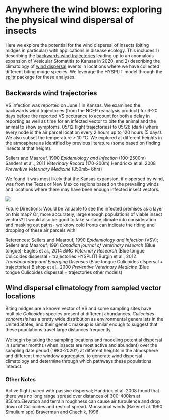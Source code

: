 # Anywhere the wind blows: exploring the physical wind dispersal of insects #

Here we explore the potential for the wind dispersal of insects (biting midges in particular) with applications in disease ecology. This includes 1) describing the [backwards wind trajectories](#backwards-wind-trajectories) leading up to an anomalous expansion of Vesicular Stomatitis to Kansas in 2020, and 2) describing the climatology of [wind dispersal](#wind-dispersal-climatology-from-sampled-vector-locations) events in locations where we have collected different biting midge species. We leverage the HYSPLIT model through the [splitr](https://rdocumentation.org/packages/SplitR/versions/0.4) package for these analyses.

## Backwards wind trajectories ##

VS infection was reported on June 1 in Kansas. We examined the backwards wind trajectories (from the NCEP reanalysis product) for 6-20 days before the reported VS occurance to account for both a delay in reporting as well as time for an infected vector to bite the animal and the animal to show symptoms. 05/12 (light trajectories) to 05/26 (dark) where every node is the air parcel location every 2 hours up to 120 hours (5 days). We also subset the temperature ≥ 10 °C. We explored at different heights in the atmosphere as identified by previous literature (some based on finding insects at that height).

Sellers and Maarouf, 1990 *Epidemiology and Infection* (100-2500m)
Sanders et al., 2011 *Veterinary Record* (170-200m)
Hendrickx et al. 2008 *Preventive Veterinary Medicine* (850mb- 6hrs)

We found it was most likely that the Kansas expansion, if dispersed by wind, was from the Texas or New Mexico regions based on the prevailing winds and locations where there may have been enough infected insect vectors. 

![](/figures/vs_wind_2020.png)

Future Directions:
Would be valuable to see the infected premises as a layer on this map? Or, more accurately, large enough populations of viable insect vectors? It would also be good to take surface climate into consideration and masking out paths- we know cold fronts can indicate the riding and dropping of these air parcels with 

References:
Sellers and Maarouf, 1990 *Epidemiology and Infection* (VSV);
Sellers and Maarouf, 1991 *Canadian journal of veterinary research* (Blue tongue);
Eagles et al., 2014 *BMC Veterinary Research* (Blue tongue Culicoides dispersal + trajectories HYSPLIT)
Burgin et al., 2012 *Transboundary and Emerging Diseases* (Blue tongue Culicoides dispersal + trajectories)
Bishop et al., 2000 *Preventive Veterinary Medicine* (Blue tongue Culicoides dispersal + trajectories other models)

## Wind dispersal climatology from sampled vector locations ##

Biting midges are a known vector of VS and some sampling sites have multiple *Culicoides* species present at different abundances. *Culicoides sonorensis* has a pretty wide distribution as environmental generalists in the United States, and their genetic makeup is similar enough to suggest that these populations travel large distances frequently. 

We begin by taking the sampling locations and modeling potential dispersal in summer months (when insects are most active and abundant) over the sampling date period (1980-2020?) at different heights in the atmosphere and different time window aggregates, to generate wind dispersal climatology and determine through which pathways these populations interact. 

### Other Notes ###
Active flight paired with passive dispersal; 
Handrick et al. 2008 found that there was no long range spread over distances of 300-400km at 850mb.Elevation and terrain roughness can cause air turbulence and drop down of Culicoides and restrict spread. 
Monsoonal winds (Baker et al. 1990 Simulium spp)
Braverman and Chechik, 1996
